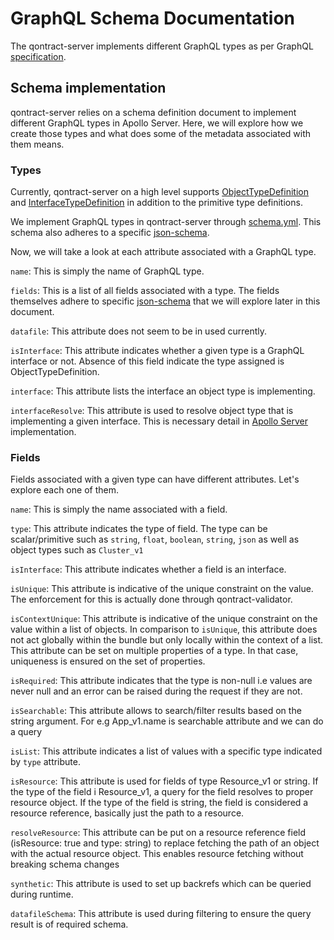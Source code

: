 # GraphQL Schema Documentation
The qontract-server implements different GraphQL types as per GraphQL [specification](https://spec.graphql.org/June2018/#sec-Types).

## Schema implementation
qontract-server relies on a schema definition document to implement different GraphQL types in Apollo Server. Here, we will explore how we create those types and what does some of the metadata associated with them means.

### Types
Currently, qontract-server on a high level supports [ObjectTypeDefinition](https://spec.graphql.org/June2018/#ObjectTypeDefinition) and [InterfaceTypeDefinition](https://spec.graphql.org/June2018/#InterfaceTypeDefinition) in addition to the primitive type definitions.

We implement GraphQL types in qontract-server through [schema.yml](https://github.com/app-sre/qontract-schemas/blob/main/graphql-schemas/schema.yml). This schema also adheres to a specific [json-schema](https://github.com/app-sre/qontract-schemas/blob/main/schemas/app-interface/graphql-schemas-1.yml).

Now, we will take a look at each attribute associated with a GraphQL type.

`name`: This is simply the name of GraphQL type. 

`fields`: This is a list of all fields associated with a type. The fields themselves adhere to specific [json-schema](https://github.com/app-sre/qontract-schemas/blob/main/schemas/app-interface/graphql-schemas-1.yml) that we will explore later in this document.

`datafile`: This attribute does not seem to be in used currently. 

`isInterface`: This attribute indicates whether a given type is a GraphQL interface or not. Absence of this field indicate the type assigned is ObjectTypeDefinition.

`interface`: This attribute lists the interface an object type is implementing.

`interfaceResolve`: This attribute is used to resolve object type that is implementing a given interface. This is necessary detail in [Apollo Server](https://www.apollographql.com/docs/apollo-server/schema/unions-interfaces/#resolving-an-interface) implementation.



### Fields
Fields associated with a given type can have different attributes. Let's explore each one of them.

`name`: This is simply the name associated with a field.

`type`: This attribute indicates the type of field. The type can be scalar/primitive such as `string`, `float`, `boolean`, `string`, `json` as well as object types such as `Cluster_v1`

`isInterface`: This attribute indicates whether a field is an interface. 

`isUnique`: This attribute is indicative of the unique constraint on the value. The enforcement for this is actually done through qontract-validator.

`isContextUnique`: This attribute is indicative of the unique constraint on the value within a list of objects. In comparison to `isUnique`, this attribute does not act globally within the bundle but only locally within the context of a list. This attribute can be set on multiple properties of a type. In that case, uniqueness is ensured on the set of properties.

`isRequired`: This attribute indicates that the type is non-null i.e values are never null and an error can be raised during the request if they are not.

`isSearchable`: This attribute allows to search/filter results based on the string argument. For e.g App_v1.name is searchable attribute and we can do a query 

`isList`: This attribute indicates a list of values with a specific type indicated by `type` attribute. 

`isResource`: This attribute is used for fields of type Resource_v1 or string. If the type of the field i Resource_v1, a query for the field resolves to proper resource object. If the type of the field is string, the field is considered a resource reference, basically just the path to a resource.

`resolveResource`: This attribute can be put on a resource reference field (isResource: true and type: string) to replace fetching the path of an object with the actual resource object. This enables resource fetching without breaking schema changes

`synthetic`: This attribute is used to set up backrefs which can be queried during runtime.

`datafileSchema`: This attribute is used during filtering to ensure the query result is of required schema.
